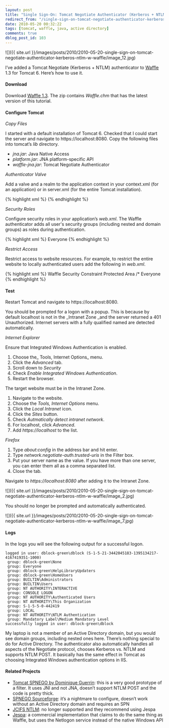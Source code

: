 ```yaml
---
layout: post
title: "Single Sign-On: Tomcat Negotiate Authenticator (Kerberos + NTLM) w/ Waffle"
redirect_from: "/single-sign-on-tomcat-negotiate-authenticator-kerberos-ntlm-w-waffle/"
date: 2010-05-20 00:32:22
tags: [tomcat, waffle, java, active directory]
comments: true
dblog_post_id: 103
---
```

![]({{ site.url }}/images/posts/2010/2010-05-20-single-sign-on-tomcat-negotiate-authenticator-kerberos-ntlm-w-waffle/image_12.jpg)

I’ve added a Tomcat Negotiate (Kerberos + NTLM) authenticator to [Waffle](https://github.com/dblock/waffle) 1.3 for Tomcat 6. Here’s how to use it.

#### Download

Download [Waffle 1.3](https://github.com/dblock/waffle/). The zip contains _Waffle.chm_ that has the latest version of this tutorial.

#### Configure Tomcat

_Copy Files_

I started with a default installation of Tomcat 6. Checked that I could start the server and navigate to https://localhost:8080. Copy the following files into tomcat’s _lib_ directory.

- _jna.jar_: Java Native Access
- _platform.jar_: JNA platform-specific API
- _waffle-jna.jar_: Tomcat Negotiate Authenticator

_Authenticator Valve_

Add a valve and a realm to the application context in your context.xml (for an application) or in server.xml (for the entire Tomcat installation).

{% highlight xml %}
<Context>
  <Valve className="waffle.apache.NegotiateAuthenticator" principalFormat="fqn" roleFormat="both" />
  <Realm className="waffle.apache.WindowsRealm" />
</Context>
{% endhighlight %}

_Security Roles_

Configure security roles in your application’s _web.xml_. The Waffle authenticator adds all user's security groups (including nested and domain groups) as roles during authentication.

{% highlight xml %}
<security-role>
  <role-name>Everyone</role-name>
</security-role>
{% endhighlight %}

_Restrict Access_

Restrict access to website resources. For example, to restrict the entire website to locally authenticated users add the following in _web.xml_.

{% highlight xml %}
<security-constraint>
  <display-name>Waffle Security Constraint</display-name>
  <web-resource-collection>
    <web-resource-name>Protected Area</web-resource-name>
    <url-pattern>/*</url-pattern>
  </web-resource-collection>
  <auth-constraint>
    <role-name>Everyone</role-name>
  </auth-constraint>
</security-constraint>
{% endhighlight %}

#### Test

Restart Tomcat and navigate to https://localhost:8080.

You should be prompted for a logon with a popup. This is because by default localhost is not in the _Intranet Zone _and the server returned a 401 Unauthorized. Internet servers with a fully qualified named are detected automatically.

_Internet Explorer_

Ensure that Integrated Windows Authentication is enabled.

1. Choose the_ Tools, Internet Options_ menu.
2. Click the _Advanced_ tab.
3. Scroll down to _Security_
4. Check _Enable Integrated Windows Authentication_.
5. Restart the browser.

The target website must be in the Intranet Zone.

1. Navigate to the website.
2. Choose the _Tools, Internet Options_ menu.
3. Click the _Local Intranet_ icon.
4. Click the _Sites_ button.
5. Check _Autmatically detect intranet network_.
6. For localhost, click _Advanced_.
7. Add _https://localhost_ to the list.

_Firefox_

1. Type _about:config_ in the address bar and hit enter.
2. Type _network.negotiate-auth.trusted-uris_ in the Filter box.
3. Put your server name as the value. If you have more than one server, you can enter them all as a comma separated list.
4. Close the tab.

Navigate to _https://localhost:8080_ after adding it to the Intranet Zone.

![]({{ site.url }}/images/posts/2010/2010-05-20-single-sign-on-tomcat-negotiate-authenticator-kerberos-ntlm-w-waffle/image_2.jpg)

You should no longer be prompted and automatically authenticated.

![]({{ site.url }}/images/posts/2010/2010-05-20-single-sign-on-tomcat-negotiate-authenticator-kerberos-ntlm-w-waffle/image_7.jpg)

#### Logs

In the logs you will see the following output for a successful logon.

```
logged in user: dblock-green\dblock (S-1-5-21-3442045183-1395134217-4167419351-1000)
 group: dblock-green\None
 group: Everyone
 group: dblock-green\HelpLibraryUpdaters
 group: dblock-green\HomeUsers
 group: BUILTIN\Administrators
 group: BUILTIN\Users
 group: NT AUTHORITY\INTERACTIVE
 group: CONSOLE LOGON
 group: NT AUTHORITY\Authenticated Users
 group: NT AUTHORITY\This Organization
 group: S-1-5-5-0-442419
 group: LOCAL
 group: NT AUTHORITY\NTLM Authentication
 group: Mandatory Label\Medium Mandatory Level
successfully logged in user: dblock-green\dblock
```

My laptop is not a member of an Active Directory domain, but you would see domain groups, including nested ones here. There’s nothing special to do for Active Directory. The authenticator also automatically handles all aspects of the Negotiate protocol, chooses Kerberos vs. NTLM and supports NTLM POST. It basically has the same effect in Tomcat as choosing Integrated Windows authentication options in IIS.

#### Related Projects

- [Tomcat SPNEGO by Dominique Guerrin](https://web.archive.org/web/20120114182927/https://tomcatspnego.codeplex.com/): this is a very good prototype of a filter. It uses JNI and not JNA, doesn’t support NTLM POST and the code is pretty thick.
- [SPNEGO Sourceforge](https://spnego.sourceforge.net/): it’s a nightmare to configure, doesn’t work without an Active Directory domain and requires an SPN
- [JCIFS NTLM](https://web.archive.org/web/20130117024232/https://jcifs.samba.org/src/docs/ntlmhttpauth.html): no longer supported and they recommend using Jespa
- [Jespa](https://www.ioplex.com/jespa.html): a commercial implementation that claims to do the same thing as Waffle, but uses the Netlogon service instead of the native Windows API

